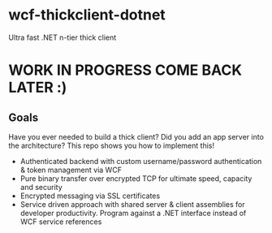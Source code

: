 # wcf-thickclient-dotnet
Ultra fast .NET n-tier thick client

# WORK IN PROGRESS COME BACK LATER :)

## Goals
Have you ever needed to build a thick client? Did you add an app server into the architecture? This repo shows you how to implement this!

- Authenticated backend with custom username/password authentication & token management via WCF
- Pure binary transfer over encrypted TCP for ultimate speed, capacity and security
- Encrypted messaging via SSL certificates
- Service driven approach with shared server & client assemblies for developer productivity. Program against a .NET interface instead of WCF service references
